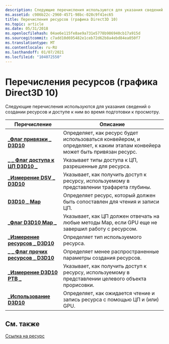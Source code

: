 ```yaml
---
description: Следующие перечисления используются для указания сведений о создании ресурсов и доступе к ним во время подготовки к просмотру.
ms.assetid: c986b22c-2960-4571-98bc-028c9f41ec65
title: Перечисления ресурсов (графика Direct3D 10)
ms.topic: article
ms.date: 05/31/2018
ms.openlocfilehash: 04ae6e115fe8ae9a731e5778b986940cb17a915d
ms.sourcegitcommit: c7add10d695482e1ceb72d62b8a4ebd84ea050f7
ms.translationtype: MT
ms.contentlocale: ru-RU
ms.lasthandoff: 01/07/2021
ms.locfileid: "104072550"
---
```

# <a name="resource-enumerations-direct3d-10-graphics"></a>Перечисления ресурсов (графика Direct3D 10)

Следующие перечисления используются для указания сведений о создании ресурсов и доступе к ним во время подготовки к просмотру.



| Перечисление                                                     | Описание                                                                                                               |
|-----------------------------------------------------------------|---------------------------------------------------------------------------------------------------------------------------|
| [**\_Флаг привязки \_ D3D10**](/windows/desktop/api/D3D10/ne-d3d10-d3d10_bind_flag)                    | Определяет, как ресурс будет использоваться конвейером, и определяет, к каким этапам конвейера может быть привязан ресурс. |
| [**\_ \_ Флаг доступа к ЦП D3D10 \_**](/windows/desktop/api/D3D10/ne-d3d10-d3d10_cpu_access_flag)       | Указывает типы доступа к ЦП, разрешенные для ресурса.                                                                 |
| [**\_Измерение DSV \_ D3D10**](/windows/desktop/api/D3D10/ne-d3d10-d3d10_dsv_dimension)            | Указывает, как получить доступ к ресурсу, используемому в представлении трафарета глубины.                                                  |
| [**D3D10 \_ Map**](/windows/desktop/api/D3D10/ne-d3d10-d3d10_map)                                 | Определяет ресурс, который должен быть сопоставлен для чтения и записи ЦП.                                                    |
| [**\_Флаг D3D10 Map \_**](/windows/desktop/api/D3D10/ne-d3d10-d3d10_map_flag)                      | Указывает, как ЦП должен отвечать на любые методы Map, если GPU еще не завершил работу с ресурсом.               |
| [**\_Измерение ресурсов \_ D3D10**](/windows/desktop/api/D3D10/ne-d3d10-d3d10_resource_dimension)  | Определяет тип используемого ресурса.                                                                           |
| [**\_ \_ Флаг прочих ресурсов \_ D3D10**](/windows/desktop/api/D3D10/ne-d3d10-d3d10_resource_misc_flag) | Определяет менее распространенные параметры создания ресурсов.                                                                         |
| [**\_Измерение D3D10 РТВ \_**](/windows/desktop/api/D3D10/ne-d3d10-d3d10_rtv_dimension)            | Указывает, как получить доступ к ресурсу, используемому в представлении целевого объекта прорисовки.                                                          |
| [**\_Использование D3D10**](/windows/desktop/api/D3D10/ne-d3d10-d3d10_usage)                             | Определяет, как ожидается чтение и запись ресурса с помощью ЦП и (или) GPU.                                   |



 

## <a name="related-topics"></a>См. также

<dl> <dt>

[Ссылка на ресурс](d3d10-graphics-reference-resource.md)
</dt> </dl>

 

 




